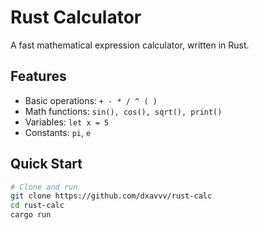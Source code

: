 # Rust Calculator

A fast mathematical expression calculator, written in Rust.

## Features

- Basic operations: `+ - * / ^ ( )`
- Math functions: `sin(), cos(), sqrt(), print()`
- Variables: `let x = 5`
- Constants: `pi`, `e`

## Quick Start

```bash
# Clone and run
git clone https://github.com/dxavvv/rust-calc
cd rust-calc
cargo run
```
